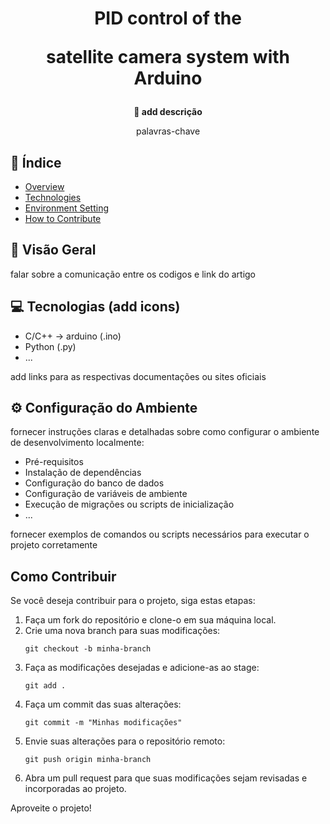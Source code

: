 <h1 align="center">PID control of the
<p>satellite camera system with Arduino<p></h1>


<div align="center">
  <strong>🚀 add descrição </strong>
</div>

<div align="center">
  <p>palavras-chave</p>
  <p></p>
</div>

## 📖 Índice

- [Overview](#visão-geral)
- [Technologies](#tecnologias)
- [Environment Setting](#configuração-do-ambiente)
- [How to Contribute](#como-contribuir)

## 🔭 Visão Geral

falar sobre a comunicação entre os codigos e link do artigo

## 💻 Tecnologias (add icons)

- C/C++ -> arduino (.ino)
- Python (.py)
- ...

add links para as respectivas documentações ou sites oficiais

## ⚙️ Configuração do Ambiente

fornecer instruções claras e detalhadas sobre como configurar o ambiente de desenvolvimento localmente:

- Pré-requisitos
- Instalação de dependências
- Configuração do banco de dados
- Configuração de variáveis de ambiente
- Execução de migrações ou scripts de inicialização
- ...

fornecer exemplos de comandos ou scripts necessários para executar o projeto corretamente

## Como Contribuir

Se você deseja contribuir para o projeto, siga estas etapas:

1. Faça um fork do repositório e clone-o em sua máquina local.
2. Crie uma nova branch para suas modificações:
   ```
   git checkout -b minha-branch
   ```
3. Faça as modificações desejadas e adicione-as ao stage:
   ```
   git add .
   ```
4. Faça um commit das suas alterações:
   ```
   git commit -m "Minhas modificações"
   ```
5. Envie suas alterações para o repositório remoto:
   ```
   git push origin minha-branch
   ```
6. Abra um pull request para que suas modificações sejam revisadas e incorporadas ao projeto.


Aproveite o projeto!
